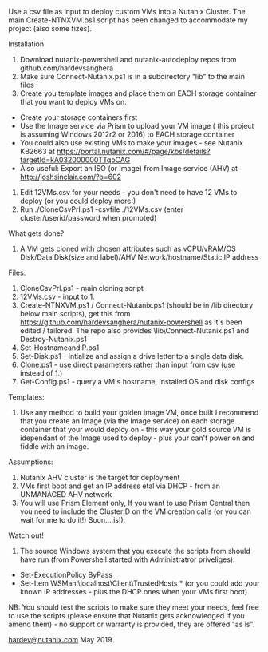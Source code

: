Use a csv file as input to deploy custom VMs into a Nutanix Cluster.  The main Create-NTNXVM.ps1 script has been changed to accommodate my project (also some fizes).

Installation
1. Download nutanix-powershell and nutanix-autodeploy repos from github.com/hardevsanghera
2. Make sure Connect-Nutanix.ps1 is in a subdirectory "lib" to the main files
1. Create you template images and place them on EACH storage container that you want to deploy VMs on.
  - Create your storage containers first
  - Use the Image service via Prism to upload your VM image ( this project is assuming Windows 2012r2 or 2016) to EACH storage container
  - You could also use existing VMs to make your images - see Nutanix KB2663 at https://portal.nutanix.com/#/page/kbs/details?targetId=kA032000000TTqoCAG
  - Also useful: Export an ISO (or Image) from Image service (AHV) at http://joshsinclair.com/?p=602
1. Edit 12VMs.csv for your needs - you don't need to have 12 VMs to deploy (or you could deploy more!)
2. Run ./CloneCsvPrl.ps1 -csvfile ./12VMs.csv (enter cluster/userid/password when prompted)

What gets done?
1.  A VM gets cloned with chosen attributes such as vCPU/vRAM/OS Disk/Data Disk(size and label)/AHV Network/hostname/Static IP address

Files:
1.  CloneCsvPrl.ps1 - main cloning script
2.  12VMs.csv - input to 1.
3.  Create-NTNXVM.ps1 / Connect-Nutanix.ps1 (should be in /lib directory below main scripts), get this from https://github.com/hardevsanghera/nutanix-powershell as it's been edited / tailored.  The repo also provides \lib\Connect-Nutanix.ps1 and Destroy-Nutanix.ps1
4.  Set-HostnameandIP.ps1
5.  Set-Disk.ps1 - Intialize and assign a drive letter to a single data disk.
6.  Clone.ps1 - use direct parameters rather than input from csv (use instead of 1.)
7.  Get-Config.ps1 - query a VM's hostname, Installed OS and disk configs

Templates:
1.  Use any method to build your golden image VM, once built I recommend that you create an Image (via the Image service) on each storage container that your would deploy on - this way your gold source VM is idependant of the Image used to deploy - plus your can't power on and fiddle with an image.

Assumptions:
1. Nutanix AHV cluster is the target for deployment
2. VMs first boot and get an IP address etal via DHCP - from an UNMANAGED AHV network
3. You will use Prism Element only, If you want to use Prism Central then you need to include the ClusterID on the VM creation calls (or you can wait for me to do it!) Soon....is!).

Watch out!
1. The source Windows system that you execute the scripts from should have run (from Powershell started with Administratror priveliges):
 - Set-ExecutionPolicy ByPass
 - Set-Item WSMan:\\localhost\Client\TrustedHosts *
   (or you could add your known IP addresses - plus the DHCP ones when your VMs first boot).

NB:
You should test the scripts to make sure they meet your needs, feel free to use the scripts (please ensure that Nutanix gets acknowledged if you amend them) - no support or warranty is provided, they are offered "as is".

hardev@nutanix.com May 2019
